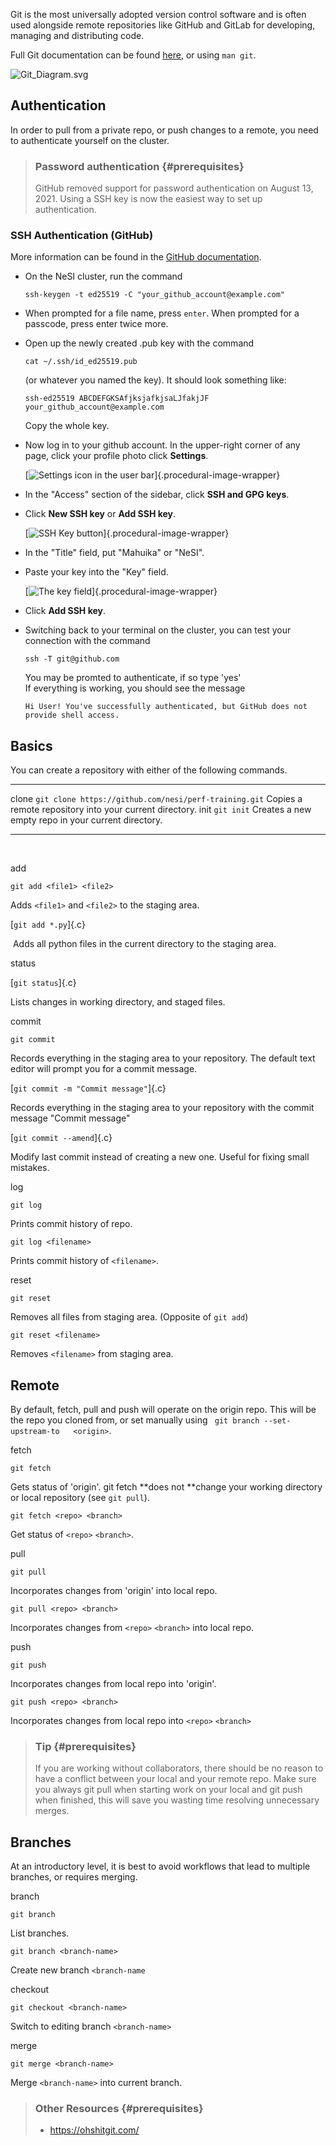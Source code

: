 Git is the most universally adopted version control software and is
often used alongside remote repositories like GitHub and GitLab for
developing, managing and distributing code.

Full Git documentation can be
found [here](https://git-scm.com/docs/git), or using `man git`.

![Git\_Diagram.svg](https://support.nesi.org.nz/hc/article_attachments/360004194235/Git_Diagram.svg)

Authentication
--------------

In order to pull from a private repo, or push changes to a remote, you
need to authenticate yourself on the cluster.

> ### Password authentication {#prerequisites}
>
> GitHub removed support for password authentication on August 13, 2021.
> Using a SSH key is now the easiest way to set up authentication.

### SSH Authentication (GitHub)

More information can be found in the [GitHub
documentation](https://docs.github.com/en/authentication/connecting-to-github-with-ssh/generating-a-new-ssh-key-and-adding-it-to-the-ssh-agent).

-   On the NeSI cluster, run the command 

        ssh-keygen -t ed25519 -C "your_github_account@example.com"

-   When prompted for a file name, press `enter`. When prompted for a
    passcode, press enter twice more.
-   Open up the newly created .pub key with the command 

        cat ~/.ssh/id_ed25519.pub

    (or whatever you named the key). It should look something like: 

        ssh-ed25519 ABCDEFGKSAfjksjafkjsaLJfakjJF your_github_account@example.com

    Copy the whole key.

-   Now log in to your github account. In the upper-right corner of any
    page, click your profile photo click **Settings**.

    [![Settings icon in the user
    bar](https://docs.github.com/assets/cb-34573/images/help/settings/userbar-account-settings.png)]{.procedural-image-wrapper}

-   In the \"Access\" section of the sidebar, click **SSH and GPG
    keys**.

-   Click **New SSH key** or **Add SSH key**.

    [![SSH Key
    button](https://docs.github.com/assets/cb-28257/images/help/settings/ssh-add-ssh-key-with-auth.png)]{.procedural-image-wrapper}

-   In the \"Title\" field, put \"Mahuika\" or \"NeSI\".

-   Paste your key into the \"Key\" field.

    [![The key
    field](https://docs.github.com/assets/cb-47495/images/help/settings/ssh-key-paste-with-type.png)]{.procedural-image-wrapper}

-   Click **Add SSH key**.

-   Switching back to your terminal on the cluster, you can test your
    connection with the command 

        ssh -T git@github.com

    You may be promted to authenticate, if so type \'yes\'\
    If everything is working, you should see the message 

        Hi User! You've successfully authenticated, but GitHub does not provide shell access.

Basics
------

You can create a repository with either of the following commands.

  ------- ------------------------------------------------------- ---------------------------------------------------------
  clone   `git clone https://github.com/nesi/perf-training.git`   Copies a remote repository into your current directory.
  init    `git init`                                              Creates a new empty repo in your current directory.
  ------- ------------------------------------------------------- ---------------------------------------------------------

 

add

`git add <file1> <file2>`

Adds `<file1>` and `<file2>` to the staging area.

[`git add *.py`]{.c}

 Adds all python files in the current directory to the staging area.

status

[`git status`]{.c}

Lists changes in working directory, and staged files.

commit 

`git commit`

Records everything in the staging area to your repository. The default
text editor will prompt you for a commit message.

[`git commit -m "Commit message"`]{.c}

Records everything in the staging area to your repository with the
commit message \"Commit message\"

[`git commit --amend`]{.c}

Modify last commit instead of creating a new one. Useful for fixing
small mistakes.

log 

`git log`

Prints commit history of repo.

`git log <filename>`

Prints commit history of `<filename>`.

reset 

`git reset`

Removes all files from staging area. (Opposite of `git add`)

`git reset <filename>`

Removes `<filename>` from staging area.

Remote
------

By default, fetch, pull and push will operate on the origin repo. This
will be the repo you cloned from, or set manually using
` git branch --set-upstream-to   <origin>`.

fetch 

`git fetch`

Gets status of \'origin\'. git fetch **does not **change your working
directory or local repository (see `git pull`). 

`git fetch <repo> <branch>`

Get status of `<repo>` `<branch>`.

pull 

`git pull`

Incorporates changes from \'origin\' into local repo. 

`git pull <repo> <branch>`

Incorporates changes from `<repo>` `<branch>` into local repo.

push 

`git push`

Incorporates changes from local repo into \'origin\'. 

`git push <repo> <branch>`

Incorporates changes from local repo into `<repo>` `<branch>`

> ### Tip {#prerequisites}
>
> If you are working without collaborators, there should be no reason to
> have a conflict between your local and your remote repo. Make sure you
> always git pull when starting work on your local and git push when
> finished, this will save you wasting time resolving unnecessary
> merges.

Branches
--------

At an introductory level, it is best to avoid workflows that lead to
multiple branches, or requires merging.

branch 

`git branch`

List branches.

`git branch <branch-name>`

Create new branch `<branch-name`

checkout

`git checkout <branch-name>`

Switch to editing branch `<branch-name>`

merge

`git merge <branch-name>`

Merge `<branch-name>` into current branch.

> ### Other Resources {#prerequisites}
>
> -   <https://ohshitgit.com/>
